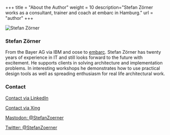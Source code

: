 +++
title = "About the Author"
weight = 10
description="Stefan Zörner works as a consultant, trainer and coach at embarc in Hamburg."
url = "author"
+++

![Stefan Zörner](/images/autor/SZ_web_300x202.jpg "Stefan Zörner")

### Stefan Zörner

From the Bayer AG via IBM and oose to [embarc](https://www.embarc.de).
Stefan Zörner has twenty years of experience in IT and still looks forward to the future with excitement.
He supports clients in solving architecture and implementation problems.
In interesting workshops he demonstrates how to use practical design tools as well as spreading enthusiasm for real life architectural work.

### Contact

<i class="fab fa-linkedin"></i> [Contact via LinkedIn](https://www.linkedin.com/in/stefan-zoerner/)  

<i class="fab fa-xing"></i> [Contact via Xing](https://www.xing.com/profile/Stefan_Zoerner3)  

<i class="fab fa-mastodon"></i> [Mastodon: @StefanZoerner](https://mastodon.social/@StefanZoerner)  

<i class="fab fa-twitter"></i> [Twitter: @StefanZoerner](https://twitter.com/StefanZoerner)  
